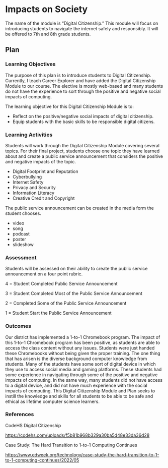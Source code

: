 # Impacts on Society

The name of the module is “Digital Citizenship.” This module will focus on introducing students to navigate the internet safely and responsibly. It will be offered to 7th and 8th grade students.

## Plan

### Learning Objectives

The purpose of this plan is to introduce students to Digital Citizenship. Currently, I teach Career Explorer and have added the Digital Citizenship Module to our course. The elective is mostly web-based and many students do not have the experience to sort through the positive and negative social impacts of computing. 

The learning objective for this Digital Citizenship Module is to: 
- Reflect on the positive/negative social impacts of digital citizenship.
- Equip students with the basic skills to be responsible digital citizens.

### Learning Activities

Students will work through the Digital Citizenship Module covering several topics. For their final project, students choose one topic they have learned about and create a public service announcement that considers the positive and negative impacts of the topic.
- Digital Footprint and Reputation
- Cyberbullying
- Internet Safety
- Privacy and Security
- Information Literacy
- Creative Credit and Copyright

The public service announcement can be created in the media form the student chooses. 
- video 
- song 
- podcast
- poster 
- slideshow

### Assessment

Students will be assessed on their ability to create the public service announcement on a four point rubric.

4 = Student Completed Public Service Announcement 

3 = Student Completed Most of the Public Service Announcement 

2 = Completed Some of the Public Service Announcement 

1 = Student Start the Public Service Announcement 

### Outcomes

Our district has implemented a 1-to-1 Chromebook program. The impact of this 1-to-1 Chromebook program has been positive, as students are able to access the class content without any issues. Students were just handed these Chromebooks without being given the proper training. The one thing that has arisen is the diverse background computer knowledge from students. Many of the students have some sort of digital device in which they use to access social media and gaming platforms. These students had some experience in navigating through some of the positive and negative impacts of computing. In the same way, many students did not have access to a digital device, and did not have much experience with the social impacts of computing. This Digital Citizenship Module and Plan seeks to instill the knowledge and skills for all students to be able to be safe and ethical as lifetime computer science learners.

### References
CodeHS Digital Citizenship

https://codehs.com/uploads/f5b81b968b329a30ba5d48e33da36d28

Case Study: The Hard Transition to 1-to-1 Computing Continues

https://www.edweek.org/technology/case-study-the-hard-transition-to-1-to-1-computing-continues/2022/05
